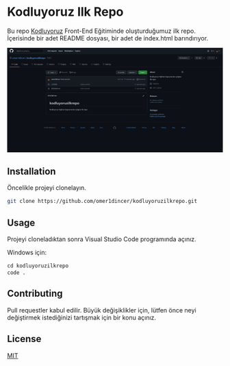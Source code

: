 # Kodluyoruz Ilk Repo

Bu repo [Kodluyoruz](https://www.kodluyoruz.org) Front-End Eğitiminde oluşturduğumuz ilk repo. İçerisinde bir adet README dosyası, bir adet de index.html barındırıyor.

![github](capture.png)

## Installation

Öncelikle projeyi clonelayın.
```bash
git clone https://github.com/omer1dincer/kodluyoruzilkrepo.git
```

## Usage

Projeyi cloneladıktan sonra Visual Studio Code programında açınız.

Windows için:
```linux
cd kodluyoruzilkrepo
code .
```

## Contributing
Pull requestler kabul edilir. Büyük değişiklikler için, lütfen önce neyi değiştirmek istediğinizi tartışmak için bir konu açınız.


## License
[MIT](https://choosealicense.com/licenses/mit/)